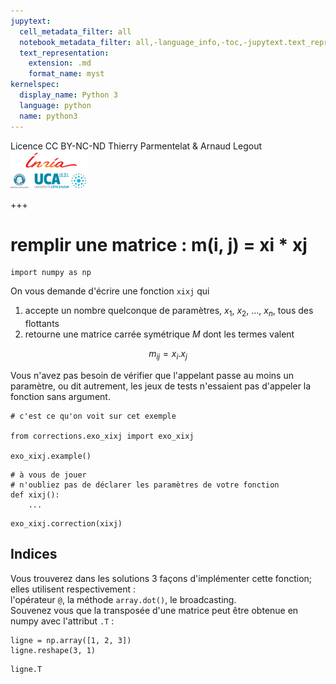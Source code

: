 ```yaml
---
jupytext:
  cell_metadata_filter: all
  notebook_metadata_filter: all,-language_info,-toc,-jupytext.text_representation.jupytext_version,-jupytext.text_representation.format_version
  text_representation:
    extension: .md
    format_name: myst
kernelspec:
  display_name: Python 3
  language: python
  name: python3
---
```


<div class="licence">
<span>Licence CC BY-NC-ND</span>
<span>Thierry Parmentelat &amp; Arnaud Legout</span>
<span><img src="media/both-logos-small-alpha.png" /></span>
</div>

+++

# remplir une matrice : m(i, j) = xi * xj

```{code-cell}
import numpy as np
```

On vous demande d'écrire une fonction `xixj` qui 

1. accepte un nombre quelconque de paramètres, $x_1$, $x_2$, …, $x_n$, tous des flottants
1. retourne une matrice carrée symétrique $M$ dont les termes valent

$$
m_{ij} = x_i . x_j
$$

Vous n'avez pas besoin de vérifier que l'appelant passe au moins un paramètre, ou dit autrement, les jeux de tests n'essaient pas d'appeler la fonction sans argument.

```{code-cell}
# c'est ce qu'on voit sur cet exemple

from corrections.exo_xixj import exo_xixj

exo_xixj.example()
```

```{code-cell}
# à vous de jouer
# n'oubliez pas de déclarer les paramètres de votre fonction
def xixj():
    ...
```

```{code-cell}
exo_xixj.correction(xixj)
```

## Indices

Vous trouverez dans les solutions 3 façons d'implémenter cette fonction; elles utilisent respectivement :  
l'opérateur `@`, la méthode `array.dot()`, le broadcasting.  
Souvenez vous que la transposée d'une matrice peut être obtenue en numpy avec l'attribut `.T` :

```{code-cell}
ligne = np.array([1, 2, 3])
ligne.reshape(3, 1)
```

```{code-cell}
ligne.T
```
